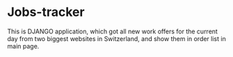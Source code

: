 # Jobs-tracker
This is DJANGO application, which got all new work offers for the current day from two biggest websites in Switzerland, and show them in order list in main page.
